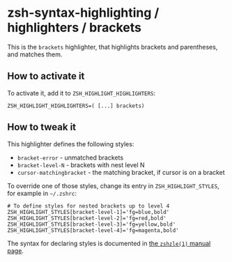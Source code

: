zsh-syntax-highlighting / highlighters / brackets
=================================================

This is the `brackets` highlighter, that highlights brackets and parentheses, and
matches them.


How to activate it
------------------

To activate it, add it to `ZSH_HIGHLIGHT_HIGHLIGHTERS`:

    ZSH_HIGHLIGHT_HIGHLIGHTERS=( [...] brackets)


How to tweak it
---------------

This highlighter defines the following styles:

* `bracket-error` - unmatched brackets
* `bracket-level-N` - brackets with nest level N
* `cursor-matchingbracket` - the matching bracket, if cursor is on a bracket

To override one of those styles, change its entry in `ZSH_HIGHLIGHT_STYLES`,
for example in `~/.zshrc`:

    # To define styles for nested brackets up to level 4
    ZSH_HIGHLIGHT_STYLES[bracket-level-1]='fg=blue,bold'
    ZSH_HIGHLIGHT_STYLES[bracket-level-2]='fg=red,bold'
    ZSH_HIGHLIGHT_STYLES[bracket-level-3]='fg=yellow,bold'
    ZSH_HIGHLIGHT_STYLES[bracket-level-4]='fg=magenta,bold'

The syntax for declaring styles is documented in [the `zshzle(1)` manual
page](http://zsh.sourceforge.net/Doc/Release/Zsh-Line-Editor.html#SEC135).
